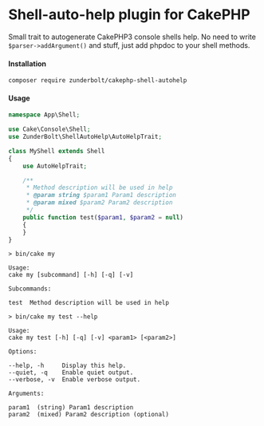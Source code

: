 # Shell-auto-help plugin for CakePHP

Small trait to autogenerate CakePHP3 console shells help. No need to write ```$parser->addArgument()``` and stuff, 
just add phpdoc to your shell methods.   


#### Installation
```
composer require zunderbolt/cakephp-shell-autohelp
```

#### Usage

```php
namespace App\Shell;

use Cake\Console\Shell;
use ZunderBolt\ShellAutoHelp\AutoHelpTrait;

class MyShell extends Shell
{
    use AutoHelpTrait;

    /**
     * Method description will be used in help
     * @param string $param1 Param1 description
     * @param mixed $param2 Param2 description
     */
    public function test($param1, $param2 = null)
    {
    }
}
```

`> bin/cake my`
```
Usage:
cake my [subcommand] [-h] [-q] [-v]

Subcommands:

test  Method description will be used in help
```

`> bin/cake my test --help`
```
Usage:
cake my test [-h] [-q] [-v] <param1> [<param2>]

Options:

--help, -h     Display this help.
--quiet, -q    Enable quiet output.
--verbose, -v  Enable verbose output.

Arguments:

param1  (string) Param1 description
param2  (mixed) Param2 description (optional)
```
